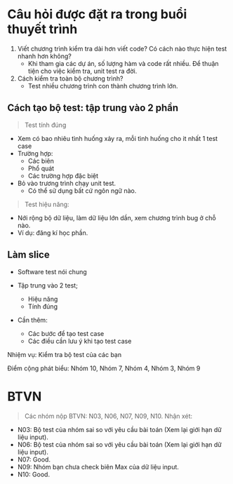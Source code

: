 # Câu hỏi được đặt ra trong buổi thuyết trình
1. Viết chương trình kiểm tra dài hơn viết code? Có cách nào thực hiện test nhanh hơn không?
	- Khi tham gia các dự án, số lượng hàm và code rất nhiều. Để thuận tiện cho việc kiểm tra, unit test ra đời.
2. Cách kiểm tra toàn bộ chương trình?
	- Test nhiều chương trình con thành chương trình lớn.

## Cách tạo bộ test: tập trung vào 2 phần
> Test tính đúng
- Xem có bao nhiêu tình huống xảy ra, mỗi tình huống cho it nhất 1 test case
- Trường hợp:
	+ Các biên
	+ Phổ quát
	+ Các trường hợp đặc biệt
- Bỏ vào trương trình chạy unit test.
	+ Có thể sử dụng bất cứ ngôn ngữ nào.

> Test hiệu năng:
- Nới rộng bộ dữ liệu, làm dữ liệu lớn dần, xem chương trình bug ở chỗ nào.
- Ví dụ: đăng kí học phần. 

## Làm slice
- Software test nói chung
- Tập trung vào 2 test;
	+ Hiệu năng
	+ Tính đúng

- Cần thêm: 
	+ Các bước để tạo test case
	+ Các điều cần lưu ý khi tạo test case

Nhiệm vụ: Kiểm tra bộ test của các bạn

Điểm cộng phát biểu: Nhóm 10, Nhóm 7, Nhóm 4, Nhóm 3, Nhóm 9

# BTVN
> Các nhóm nộp BTVN: N03, N06, N07, N09, N10. Nhận xét: 
- N03: Bộ test của nhóm sai so với yêu cầu bài toán (Xem lại giới hạn dữ liệu input).
- N06: Bộ test của nhóm sai so với yêu cầu bài toán (Xem lại giới hạn dữ liệu input).
- N07: Good.
- N09: Nhóm bạn chưa check biên Max của dữ liệu input.
- N10: Good.